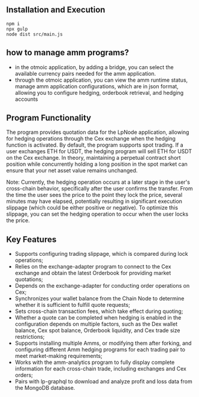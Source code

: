 ## Installation and Execution
```shell
npm i 
npx gulp
node dist src/main.js
```

## how to manage amm programs?
* in the otmoic application, by adding a bridge, you can select the available currency pairs needed for the amm application.
* through the otmoic application, you can view the amm runtime status, manage amm application configurations, which are in json format, allowing you to configure hedging, orderbook retrieval, and hedging accounts
## Program Functionality
The program provides quotation data for the LpNode application, allowing for hedging operations through the Cex exchange when the hedging function is activated. By default, the program supports spot trading. If a user exchanges ETH for USDT, the hedging program will sell ETH for USDT on the Cex exchange. In theory, maintaining a perpetual contract short position while concurrently holding a long position in the spot market can ensure that your net asset value remains unchanged.

Note: Currently, the hedging operation occurs at a later stage in the user's cross-chain behavior, specifically after the user confirms the transfer. From the time the user sees the price to the point they lock the price, several minutes may have elapsed, potentially resulting in significant execution slippage (which could be either positive or negative). To optimize this slippage, you can set the hedging operation to occur when the user locks the price.

## Key Features
* Supports configuring trading slippage, which is compared during lock operations;
* Relies on the exchange-adapter program to connect to the Cex exchange and obtain the latest Orderbook for providing market quotations;
* Depends on the exchange-adapter for conducting order operations on Cex;
* Synchronizes your wallet balance from the Chain Node to determine whether it is sufficient to fulfill quote requests;
* Sets cross-chain transaction fees, which take effect during quoting;
* Whether a quote can be completed when hedging is enabled in the configuration depends on multiple factors, such as the Dex wallet balance, Cex spot balance, Orderbook liquidity, and Cex trade size restrictions;
* Supports installing multiple Amms, or modifying them after forking, and configuring different Amm hedging programs for each trading pair to meet market-making requirements;
* Works with the amm-analytics program to fully display complete information for each cross-chain trade, including exchanges and Cex orders;
* Pairs with lp-graphql to download and analyze profit and loss data from the MongoDB database.